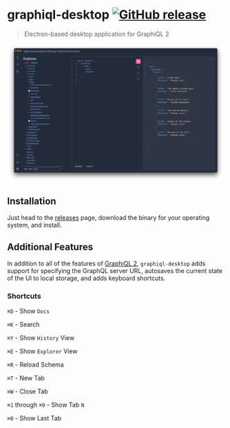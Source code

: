 # graphiql-desktop [![GitHub release](https://img.shields.io/github/v/release/nathanchapman/graphiql-desktop)](https://github.com/nathanchapman/graphiql-desktop/releases)

> Electron-based desktop application for GraphiQL 2

![GraphiQL Desktop](./assets/screenshot.png)

## Installation

Just head to the [releases](https://github.com/nathanchapman/graphiql-desktop/releases) page, download the binary for your operating system, and install.

## Additional Features

In addition to all of the features of [GraphiQL 2](https://github.com/graphql/graphiql), `graphiql-desktop` adds support for specifying the GraphQL server URL, autosaves the current state of the UI to local storage, and adds keyboard shortcuts.

### Shortcuts

`⌘D` - Show `Docs`

`⌘K` - Search

`⌘Y` - Show `History` View

`⌘E` - Show `Explorer` View

`⌘R` - Reload Schema

`⌘T` - New Tab

`⌘W` - Close Tab

`⌘1` through `⌘9` - Show Tab `N`

`⌘0` - Show Last Tab
